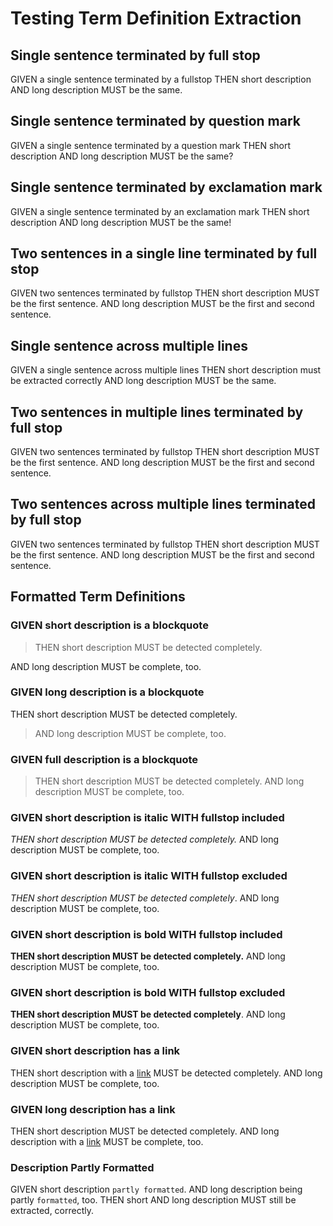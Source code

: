 # Testing Term Definition Extraction

## Single sentence terminated by full stop

GIVEN a single sentence terminated by a fullstop THEN short description AND long description MUST be the same.

## Single sentence terminated by question mark

GIVEN a single sentence terminated by a question mark THEN short description AND long description MUST be the same?

## Single sentence terminated by exclamation mark

GIVEN a single sentence terminated by an exclamation mark THEN short description AND long description MUST be the same!

## Two sentences in a single line terminated by full stop

GIVEN two sentences terminated by fullstop THEN short description MUST be the first sentence. AND long description MUST be the first and second sentence.

## Single sentence across multiple lines

GIVEN a single sentence across multiple lines
THEN short description must be extracted correctly
AND long description MUST be the same.

## Two sentences in multiple lines terminated by full stop

GIVEN two sentences terminated by fullstop THEN short description MUST be the first sentence.
AND long description MUST be the first and second sentence.

## Two sentences across multiple lines terminated by full stop

GIVEN two sentences terminated by fullstop THEN short description MUST be the
first sentence. AND long description MUST be the first and
second sentence.

## Formatted Term Definitions

### GIVEN short description is a blockquote

> THEN short description MUST be detected completely.

AND long description MUST be complete, too.

### GIVEN long description is a blockquote

THEN short description MUST be detected completely.

> AND long description MUST be complete, too.

### GIVEN full description is a blockquote

> THEN short description MUST be detected completely. AND long description MUST be complete, too.

### GIVEN short description is italic WITH fullstop included

*THEN short description MUST be detected completely.* AND long description MUST be complete, too.

### GIVEN short description is italic WITH fullstop excluded

*THEN short description MUST be detected completely*. AND long description MUST be complete, too.

### GIVEN short description is bold WITH fullstop included

**THEN short description MUST be detected completely.** AND long description MUST be complete, too.

### GIVEN short description is bold WITH fullstop excluded

**THEN short description MUST be detected completely**. AND long description MUST be complete, too.

### GIVEN short description has a link

THEN short description with a [link](./foo.md) MUST be detected completely. AND long description MUST be complete, too.

### GIVEN long description has a link

THEN short description MUST be detected completely. AND long description with a [link](./foo.md) MUST be complete, too.

### Description Partly Formatted

GIVEN short description `partly formatted`. AND long description being partly `formatted`, too.
THEN short AND long description MUST still be extracted, correctly.
